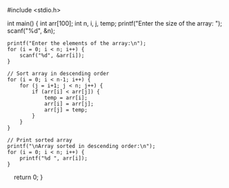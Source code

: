 #include <stdio.h>

int main() {
    int arr[100];
    int n, i, j, temp;
 printf("Enter the size of the array: ");
    scanf("%d", &n);
    
    printf("Enter the elements of the array:\n");
    for (i = 0; i < n; i++) {
        scanf("%d", &arr[i]);
    }
    
    // Sort array in descending order
    for (i = 0; i < n-1; i++) {
        for (j = i+1; j < n; j++) {
            if (arr[i] < arr[j]) {
                temp = arr[i];
                arr[i] = arr[j];
                arr[j] = temp;
            }
        }
    }
    
    // Print sorted array
    printf("\nArray sorted in descending order:\n");
    for (i = 0; i < n; i++) {
        printf("%d ", arr[i]);
    }
    
    return 0;
}
